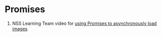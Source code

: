 # Promises

1. NSS Learning Team video for [using Promises to asynchronously load images](https://www.youtube.com/watch?v=ieS07COyZZU&list=PLX0ucpUE_qIOUsxGNEPpP9yonb4zerVIC&index=7)
